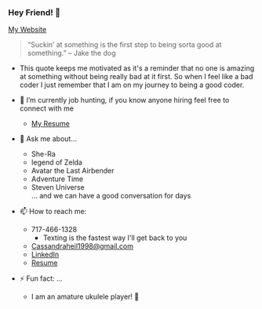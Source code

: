 ### Hey Friend! 👋
 [My Website](https://cassandraheil.github.io/Portfolio/)
 
 
> “Suckin’ at something is the first step to being sorta good at something.” – Jake the dog
 * This quote keeps me motivated as it's a reminder that no one is amazing at something without being really bad at it first. So when I feel like a bad coder I just remember that I am on my journey to being a good coder.


- 🔭 I’m currently job hunting, if you know anyone hiring feel free to connect with me 
  * [My Resume](https://docs.google.com/document/d/1_MrSLcZXvkkSLI7hSz1e7cRnJU-4QXVVDaudXpB8zyc/edit?usp=sharing)

- 💬 Ask me about...
  * She-Ra
  * legend of Zelda
  * Avatar the Last Airbender
  * Adventure Time
  * Steven Universe
                  <br>... and we can have a good conversation for days
  
 - 📫 How to reach me: 
   * 717-466-1328
     * Texting is the fastest way I'll get back to you
   * Cassandraheil1998@gmail.com
   * [LinkedIn](https://www.linkedin.com/in/cassandra-heil-5204b5197/)
   * [Resume](https://docs.google.com/document/d/1_MrSLcZXvkkSLI7hSz1e7cRnJU-4QXVVDaudXpB8zyc/edit?usp=sharing)

- ⚡ Fun fact: ...
  * I am an amature ukulele player! 🎵

